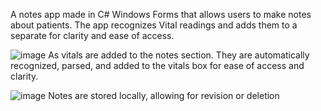 A notes app made in C# Windows Forms that allows users to make notes about patients. The app recognizes Vital readings and adds them to a separate for clarity and ease of access.



![image](https://github.com/user-attachments/assets/0a3c2966-9a65-4cfe-b34c-8960af9543e9)
As vitals are added to the notes section. They are automatically recognized, parsed, and added to the vitals box for ease of access and clarity.


![image](https://github.com/user-attachments/assets/ec6878a0-6567-4108-9e67-8db569a4df44)
Notes are stored locally, allowing for revision or deletion
